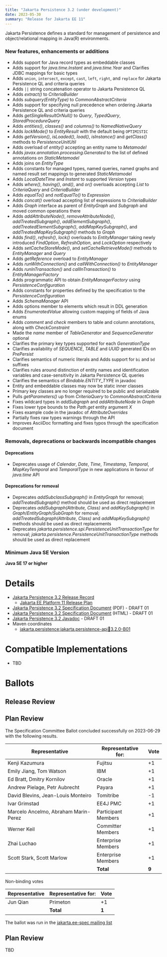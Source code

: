 ```yaml
---
title: "Jakarta Persistence 3.2 (under development)"
date: 2023-05-30
summary: "Release for Jakarta EE 11"
---
```

Jakarta Persistence defines a standard for management of persistence
and object/relational mapping in Java(R) environments.

### New features, enhancements or additions
<!-- List here -->
* Adds support for Java record types as embeddable classes
* Adds support for _java.time.Instant_ and _java.time.Year_ and Clarifies JDBC mappings for basic types
* Adds `union`, `intersect`, `except`, `cast`, `left`, `right`, and `replace` for Jakarta Persistence QL and criteria queries
* Adds `||` string concatenation operator to Jakarta Persistence QL
* Adds _extract()_ to _CriteriaBuilder_
* Adds _subquery(EntityType)_ to _CommonAbstractCriteria_
* Adds support for specifying null precedence when ordering Jakarta Persistence QL and criteria queries
* Adds _getSingleResultOrNull()_ to _Query_, _TypedQuery_, _StoredProcedureQuery_
* Adds _entities()_, _classes()_ and _columns()_ to _NamedNativeQuery_
* Adds _lockMode()_ to _EntityResult_ with the default being `OPTIMISTIC`
* Adds _getVersion()_, _isLoaded()_, _load()_, _isInstance()_ and _getClass()_ methods to _PersistenceUnitUtil_
* Adds overload of _entity()_ accepting an entity name to _Metamodel_
* Adds _javax.annotation.processing.Generated_ to the list of defined annotations on _StaticMetamodel_
* Adds joins on _EntityType_
* Adds constants for managed types, named queries, named graphs and named result set mappings to generated _StaticMetamodel_
* Adds _LocalDateTime_ and _Instant_ to supported _Version_ types
* Adds _where()_, _having()_, _and()_, and _or()_ overloads accepting _List<Predicate>_ to _CriteriaQuery_ and _CriteriaBuilder_
* Adds _equalTo()_ and _notEqualTo()_ to _Expression_
* Adds _concat()_ overload accepting list of expressions to _CriteriaBuilder_
* Adds _Graph_ interface as parent of _EntityGraph_ and _Subgraph_ and moved common operations there
* Adds _addAttributeNode()_, _removeAttributeNode()_, _addTreatedSubgraph()_, _addElementSubgraph()_, _addTreatedElementSubgraph()_,
_addMapKeySubgraph()_, and _addTreatedMapKeySubgraph()_ methods to _Graph_
* Adds _find()_, _refresh()_, _lock()_ overloads to _EntityManager_ taking newly introduced _FindOption_, _RefreshOption_,
and _LockOption_ respectively
* Adds _setCacheStoreMode()_, and _setCacheRetrieveMode()_ methods to _EntityManager_ and _Query_
* Adds _getReference_ overload to _EntityManager_
* Adds _runWithConnection()_ and _callWithConnection()_ to _EntityManager_
* Adds _runInTransaction()_ and _callInTransaction()_ to _EntityManagerFactory_
* Adds programmatic API to obtain _EntityManagerFactory_ using _PersistenceConfiguration_
* Adds constants for properties defined by the specification to the _PersistenceConfiguration_
* Adds _SchemaManager_ API
* Adds options member to elements which result in DDL generation
* Adds _EnumeratedValue_ allowing custom mapping of fields of Java enums
* Adds _comment_ and _check_ members to table and column annotations, along with _CheckConstraint_
* Made the _name_ member of _TableGenerator_ and _SequenceGenerator_ optional
* Clarifies the primary key types supported for each _GenerationType_
* Clarifies availability of _SEQUENCE_, _TABLE_ and _UUID_ generated IDs on _PrePersist_
* Clarifies semantics of numeric literals and Adds support for `bi` and `bd` suffixes
* Clarifies rules around distinction of entity names and identification variables and case-sensitivity in Jakarta Persistence QL queries
* Clarifies the semantics of _Bindable.ENTITY_TYPE_ in javadoc
* Entity and embeddable classes may now be static inner classes
* Primary key classes are no longer required to be public and serializable
* Pulls _getParameters()_ up from _CriteriaQuery_ to _CommonAbstractCriteria_
* Fixes wildcard types in _addSubgraph_ and _addAttributeNode_ in _Graph_
* Fixes lower type bounds to the _Path.get_ entity argument _X_
* Fixes example code in the javadoc of _AttributeOverrides_
* Partially fixes raw types warnings through the API
* Improves AsciiDoc formatting and fixes typos through the specification document


### Removals, deprecations or backwards incompatible changes

#### Deprecations

* Deprecates usage of _Calendar_, _Date_, _Time_, _Timestamp_, _Temporal_, _MapKeyTemporal_ and _TemporalType_
in new applications in favour of _java.time_ API

#### Deprecations for removal

* Deprecates _addSubclassSubgraph()_ in _EntityGraph_ for removal; _addTreatedSubgraph()_ method should be used as direct replacement
* Deprecates _addSubgraph(Attribute, Class)_ and _addKeySubgraph()_ in _Graph_/_EntityGraph_/_SubGraph_ for removal; _addTreatedSubgraph(Attribute, Class)_
and _addMapKeySubgraph()_ methods should be used as direct replacements
* Deprecates _jakarta.persistence.spi.PersistenceUnitTransactionType_ for removal; _jakarta.persistence.PersistenceUnitTransactionType_
methods should be used as direct replacement

### Minimum Java SE Version
<!-- Specify the minimum required Java SE version for this specification -->
**Java SE 17 or higher**

# Details

* [Jakarta Persistence 3.2 Release Record](https://projects.eclipse.org/projects/ee4j.jpa/releases/3.2)
    * [Jakarta EE Platform 11 Release Plan](https://jakartaee.github.io/jakartaee-platform/jakartaee11/JakartaEE11ReleasePlan)
* [Jakarta Persistence 3.2 Specification Document](./jakarta-persistence-spec-3.2-DRAFT01.pdf) (PDF) - DRAFT 01
* [Jakarta Persistence 3.2 Specification Document](./jakarta-persistence-spec-3.2-DRAFT01.html) (HTML) - DRAFT 01
* [Jakarta Persistence 3.2 Javadoc](./apidocs)  - DRAFT 01
* Maven coordinates
  * [jakarta.persistence:jakarta.persistence-api:jar:3.2.0-B01](https://search.maven.org/artifact/jakarta.persistence/jakarta.persistence-api/3.2.0-B01/jar)

<!-- fix/uncomment once available: -->
<!--
* [Jakarta Persistence 3.2 Specification Document](./jakarta-persistence-spec-3.2.pdf) (PDF)
* [Jakarta Persistence 3.2 Specification Document](./jakarta-persistence-spec-3.2.html) (HTML)
* [Jakarta Persistence 3.2 Javadoc](./apidocs)
* Jakarta Persistence 3.2 XML Schemas
    * [XML Schema for the persistence configuration file](https://jakarta.ee/xml/ns/persistence/persistence_3_2.xsd)
    * [XML Schema for the persistence object/relational mapping file](https://jakarta.ee/xml/ns/persistence/orm/orm_3_2.xsd)
* [Jakarta Persistence 3.2 TCK](https://download.eclipse.org/jakartaee/persistence/3.2/jakarta-persistence-tck-3.2.0.zip)  ([sig](https://download.eclipse.org/jakartaee/persistence/3.2/jakarta-persistence-tck-3.2.0.zip.sig),  [sha](https://download.eclipse.org/jakartaee/persistence/3.2/jakarta-persistence-tck-3.2.0.zip.sha256),  [pub](https://jakarta.ee/specifications/jakartaee-spec-committee.pub))
* Maven coordinates
    * [jakarta.persistence:jakarta.persistence-api:jar:3.2.0](https://search.maven.org/artifact/jakarta.persistence/jakarta.persistence-api/3.2.0/jar)
-->

# Compatible Implementations

* TBD

# Ballots

## Release Review

## Plan Review

The Specification Committee Ballot concluded successfully on 2023-06-29 with the following results.

| Representative                                 | Representative for: |  Vote   |
|------------------------------------------------|---------------------|---------|
| Kenji Kazumura                                 | Fujitsu             |   +1    |
| Emily Jiang, Tom Watson                        | IBM                 |   +1    |
| Ed Bratt, Dmitry Kornilov                      | Oracle              |   +1    |
| Andrew Pielage, Petr Aubrecht                  | Payara              |   +1    |
| David Blevins, Jean-Louis Monteiro             | Tomitribe           |   -1    |
| Ivar Grimstad                                  | EE4J PMC            |   +1    |
| Marcelo Ancelmo, Abraham Marin-Perez           | Participant Members |   +1    |
| Werner Keil                                    | Committer Members   |   +1    |
| Zhai Luchao                                    | Enterprise Members  |   +1    |
| Scott Stark, Scott Marlow                      | Enterprise Members  |   +1    |
|                                                | **Total**           |  **9**  |

Non-binding votes

| Representative                                 | Representative for: |  Vote   |
|------------------------------------------------|---------------------|---------|
| Jun Qian                                       | Primeton            |   +1    |
|                                                | **Total**           |  **1**  |

The ballot was run in the [jakarta.ee-spec mailing list](https://www.eclipse.org/lists/jakarta.ee-spec/msg02869.html)

## Plan Review

TBD

